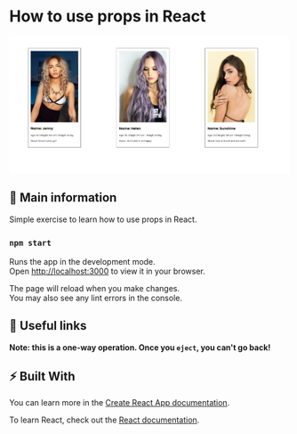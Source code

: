 # How to use props in React

![cover](./src/props.JPG)


## 🦉 Main information

Simple exercise to learn how to use props in React.

### `npm start`

Runs the app in the development mode.\
Open [http://localhost:3000](http://localhost:3000) to view it in your browser.

The page will reload when you make changes.\
You may also see any lint errors in the console.

## 🦊 Useful links



**Note: this is a one-way operation. Once you `eject`, you can't go back!**



## ⚡ Built With

You can learn more in the [Create React App documentation](https://facebook.github.io/create-react-app/docs/getting-started).

To learn React, check out the [React documentation](https://reactjs.org/).

